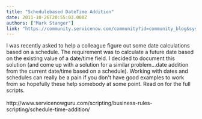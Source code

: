 ```yaml
---
title: "Schedulebased DateTime Addition"
date: 2011-10-26T20:55:03.000Z
authors: ["Mark Stanger"]
link: "https://community.servicenow.com/community?id=community_blog&sys_id=7c7c22e1dbd0dbc01dcaf3231f961995"
---
```

<p>I was recently asked to help a colleague figure out some date calculations based on a schedule. The requirement was to calculate a future date based on the existing value of a date/time field. I decided to document this solution (and come up with a solution for a similar problem...date addition from the current date/time based on a schedule). Working with dates and schedules can really be a pain if you don't have good examples to work from so hopefully these help somebody at some point. Read on for the full scripts.<br /><br />http://www.servicenowguru.com/scripting/business-rules-scripting/schedule-time-addition/</p>